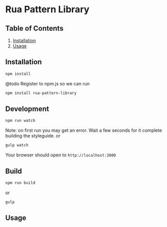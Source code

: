 # Rua Pattern Library

## Table of Contents

  1. [Installation](#installation)
  1. [Usage](#usage)

## Installation

````bash
npm install
````

@todo Register to npm.js so we can run

````bash
npm install rua-pattern-library
````

## Development

```bash
npm run watch
```
Note: on first run you may get an error.  Wait a few seconds for it complete building the styleguide.
or
```bash
gulp watch
```

Your browser should open to `http://localhost:3000`

## Build

```bash
npm run build
```
or
```bash
gulp
```

## Usage

